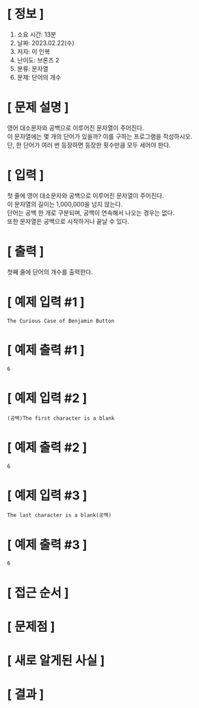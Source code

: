 # **[ 정보 ]**
1. 소요 시간: 13분
2. 날짜: 2023.02.22(수)
3. 저자: 이 인복
4. 난이도: 브론즈 2
5. 분류: 문자열
6. 문제: 단어의 개수

# **[ 문제 설명 ]**
영어 대소문자와 공백으로 이루어진 문자열이 주어진다.  
이 문자열에는 몇 개의 단어가 있을까? 이를 구하는 프로그램을 작성하시오.   
단, 한 단어가 여러 번 등장하면 등장한 횟수만큼 모두 세어야 한다.

# **[ 입력 ]**
첫 줄에 영어 대소문자와 공백으로 이루어진 문자열이 주어진다.  
이 문자열의 길이는 1,000,000을 넘지 않는다.  
단어는 공백 한 개로 구분되며, 공백이 연속해서 나오는 경우는 없다.  
또한 문자열은 공백으로 시작하거나 끝날 수 있다.

# **[ 출력 ]**
첫째 줄에 단어의 개수를 출력한다.

# **[ 예제 입력 #1 ]**
    The Curious Case of Benjamin Button

# **[ 예제 출력 #1 ]**
    6

# **[ 예제 입력 #2 ]**
    (공백)The first character is a blank

# **[ 예제 출력 #2 ]**
    6

# **[ 예제 입력 #3 ]**
    The last character is a blank(공백) 

# **[ 예제 출력 #3 ]**
    6

# **[ 접근 순서 ]**

# **[ 문제점 ]**

# **[ 새로 알게된 사실 ]**

# **[ 결과 ]**
